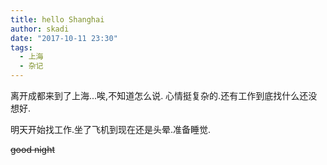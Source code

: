 ```yaml
---
title: hello Shanghai
author: skadi
date: "2017-10-11 23:30"
tags:
  - 上海
  - 杂记
---
```


离开成都来到了上海...唉,不知道怎么说.
心情挺复杂的.还有工作到底找什么还没想好.

明天开始找工作.坐了飞机到现在还是头晕.准备睡觉.

~~good night~~